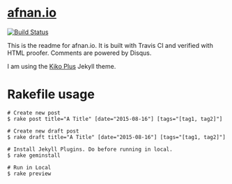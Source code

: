 # [afnan.io](http://afnan.io)
[![Build Status](https://travis-ci.org/afnanenayet/personal_blog.svg?branch=master)](https://travis-ci.org/afnanenayet/personal_blog)

This is the readme for afnan.io. It is built with Travis CI and verified with
HTML proofer. Comments are powered by Disqus.

I am using the [Kiko Plus](https://github.com/AWEEKJ/Kiko-plus)
Jekyll theme.

# Rakefile usage

```shell
# Create new post
$ rake post title="A Title" [date="2015-08-16"] [tags="[tag1, tag2]"]

# Create new draft post
$ rake draft title="A Title" [date="2015-08-16"] [tags="[tag1, tag2]"]

# Install Jekyll Plugins. Do before running in local.
$ rake geminstall

# Run in Local
$ rake preview
```

